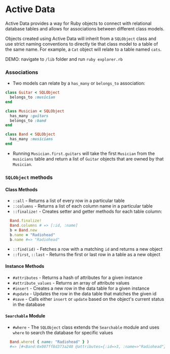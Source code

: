 # Active Data

Active Data provides a way for Ruby objects to connect with relational database
tables and allows for associations between different class models.

Objects created using Active Data will inherit from a `SQLObject` class and use
strict naming conventions to directly tie that class model to a table of the
same name. For example, a `Cat` object will relate to a table named `cats`.

DEMO: navigate to `/lib` folder and run `ruby explorer.rb`

### Associations
  * Two models can relate by a `has_many` or `belongs_to` association:
  ```ruby
  class Guitar < SQLObject
    belongs_to :musician
  end

  class Musician < SQLObject
    has_many :guitars
    belongs_to :band
  end

  class Band < SQLObject
    has_many :musicians
  end
  ```

  * Running `Musician.first.guitars` will take the first `Musician` from the `musicians`
    table and return a list of `Guitar` objects that are owned by that `Musician`.

### `SQLObject` methods

#### Class Methods
  * `::all` - Returns a list of every row in a particular table
  * `::columns` - Returns a list of each column name in a particular table
  * `::finalize!` - Creates setter and getter methods for each table column:

  ```ruby
    Band.finalize!
    Band.columns # => [:id, :name]
    b = Band.new
    b.name = "Radiohead"
    b.name #=> "Radiohead"
  ```
  * `::find(id)` - Fetches a row with a matching `id` and returns a new object
  * `::first`, `::last` - Returns the first or last row in a table as a new object

#### Instance Methods
  * `#attributes` - Returns a hash of attributes for a given instance
  * `#attribute_values` - Returns an array of attribute values
  * `#insert` - Creates a new row in the data table for a given instance
  * `#update` - Updates the row in the data table that matches the given id
  * `#save` - Calls either `insert` or `update` based on the object's current status in the database

#### `Searchable` Module
  * `#where` - The `SQLObject` class extends the `Searchable` module and uses `where` to
  search the database for specific values

  ```ruby
    Band.where( { name: "Radiohead" } )
    #=> [#<Band:0x007ff8d373a248 @attributes={:id=>3, :name=>"Radiohead"}>]
  ```
